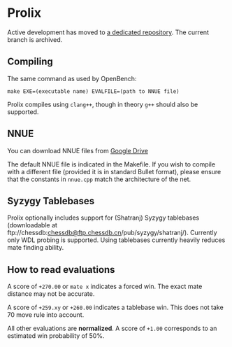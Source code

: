 # Prolix

Active development has moved to [a dedicated repository](https://github.com/sscg13/Prolix). The current branch is archived.

## Compiling
The same command as used by OpenBench:

```make EXE=(executable name) EVALFILE=(path to NNUE file)```

Prolix compiles using `clang++`, though in theory `g++` should also be supported.

## NNUE
You can download NNUE files from [Google Drive](https://drive.google.com/drive/folders/1d4HROM-7nbSpkQGt4e4TMEcmcVa00XoE?usp=sharing)

The default NNUE file is indicated in the Makefile. If you wish to compile with a different file (provided it is in standard Bullet format), please ensure that the constants in `nnue.cpp` match the architecture of the net.

## Syzygy Tablebases
Prolix optionally includes support for (Shatranj) Syzygy tablebases (downloadable at ftp://chessdb:chessdb@ftp.chessdb.cn/pub/syzygy/shatranj/). Currently only WDL probing is supported. Using tablebases currently heavily reduces mate finding ability.

## How to read evaluations
A score of `+270.00` or `mate x` indicates a forced win. The exact mate distance may not be accurate.

A score of `+259.xy` or `+260.00` indicates a tablebase win. This does not take 70 move rule into account.

All other evaluations are **normalized**. A score of `+1.00` corresponds to an estimated win probability of 50%.
